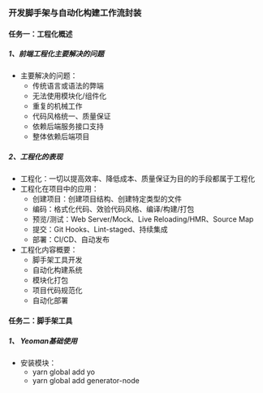 ### 开发脚手架与自动化构建工作流封装

#### 任务一：工程化概述

##### 1、前端工程化主要解决的问题
+ 主要解决的问题：
  + 传统语言或语法的弊端
  + 无法使用模块化/组件化
  + 重复的机械工作
  + 代码风格统一、质量保证
  + 依赖后端服务接口支持
  + 整体依赖后端项目

##### 2、工程化的表现
+  工程化：一切以提高效率、降低成本、质量保证为目的的手段都属于工程化
+ 工程化在项目中的应用：
  + 创建项目：创建项目结构、创建特定类型的文件
  + 编码：格式化代码、效验代码风格、编译/构建/打包
  + 预览/测试：Web Server/Mock、Live Reloading/HMR、Source Map
  + 提交：Git Hooks、Lint-staged、持续集成
  + 部署：CI/CD、自动发布
+ 工程化内容概要：
  + 脚手架工具开发
  + 自动化构建系统
  + 模块化打包
  + 项目代码规范化
  + 自动化部署

#### 任务二：脚手架工具

##### 1、 Yeoman基础使用
+ 安装模块：
  + yarn global add yo
  + yarn global add generator-node



